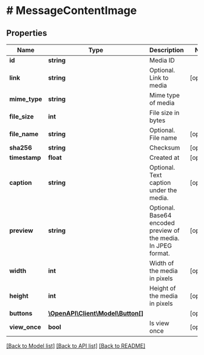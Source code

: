 # # MessageContentImage

## Properties

Name | Type | Description | Notes
------------ | ------------- | ------------- | -------------
**id** | **string** | Media ID |
**link** | **string** | Optional. Link to media | [optional]
**mime_type** | **string** | Mime type of media |
**file_size** | **int** | File size in bytes |
**file_name** | **string** | Optional. File name | [optional]
**sha256** | **string** | Checksum | [optional]
**timestamp** | **float** | Created at | [optional]
**caption** | **string** | Optional. Text caption under the media. | [optional]
**preview** | **string** | Optional. Base64 encoded preview of the media. In JPEG format. | [optional]
**width** | **int** | Width of the media in pixels | [optional]
**height** | **int** | Height of the media in pixels | [optional]
**buttons** | [**\OpenAPI\Client\Model\Button[]**](Button.md) |  | [optional]
**view_once** | **bool** | Is view once | [optional]

[[Back to Model list]](../../README.md#models) [[Back to API list]](../../README.md#endpoints) [[Back to README]](../../README.md)
